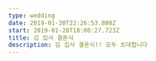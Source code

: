 ```yaml
---
type: wedding
date: 2019-01-30T22:26:53.880Z
start: 2019-01-28T18:00:27.723Z
title: 김 집사 결혼식
description: 김 집사 결혼식!! 모두 초대합니다
---
```

